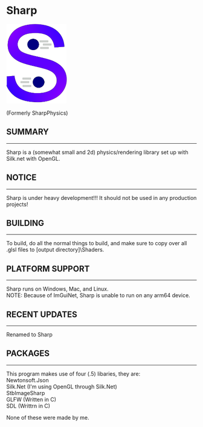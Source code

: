 
# Sharp #

<img src="./logo.png" width="160" height="210" alt="SharpPhysics logo (scaled)">

(Formerly SharpPhysics)

## SUMMARY ##

---------------------------------------------------------

Sharp is a (somewhat small and 2d) physics/rendering library set up with Silk.net with OpenGL.

## NOTICE ##

---------------------------------------------------------
Sharp is under heavy development!!!
It should not be used in any production projects!

## BUILDING ##

---------------------------------------------------------

To build, do all the normal things to build, and make sure to copy over all .glsl files to [output directory]\Shaders.

## PLATFORM SUPPORT ##

---------------------------------------------------------

Sharp runs on Windows, Mac, and Linux. <br>
NOTE: Because of ImGuiNet, Sharp is unable to run on any arm64 device.

## RECENT UPDATES ##

---------------------------------------------------------

Renamed to Sharp

## PACKAGES ##

---------------------------------------------------------

This program makes use of four (.5) libaries, they are: <BR>
Newtonsoft.Json <BR>
Silk.Net (I'm using OpenGL through Silk.Net) <BR>
StbImageSharp <BR>
GLFW (Written in C) <BR>
SDL (Writtrn in C) <BR>

None of these were made by me.
